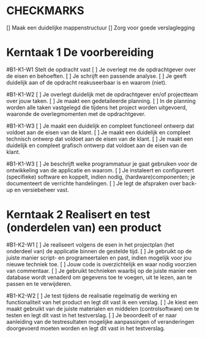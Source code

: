 # CHECKMARKS

[]  Maak een duidelijke mappenstructuur
[]  Zorg voor goede verslaglegging


# Kerntaak 1 De voorbereiding

#B1-K1-W1 Stelt de opdracht vast
[ ]  Je overlegt me de opdrachtgever over de eisen en behoeften.
[ ]  Je schrijft een passende analyse.
[ ]  Je geeft duidelijk aan of de opdracht reakuseerbaar is en waarom (niet).

#B1-K1-W2
[ ]  Je overlegt duidelijk met de opdrachtgever en/of projectteam over jouw taken.
[ ]  Je maakt een gedetaileerde planning.
[ ]  In de planning worden alle taken vastgelegd die tijdens het project worden uitgevoerd,
waaronde de overlegmomenten met de opdrachtgever.

#B1-K1-W3
[ ]  Je maakt een duidelijk en compleet functioneel ontwerp dat voldoet aan de eisen van de klant.
[ ]  Je maakt een duidelijk en compleet technisch ontwerp dat voldoet aan de eisen van de klant.
[ ]  Je maakt een duidelijk en compleet grafisch ontwerp dat voldoet aan de eisen van de klant.

#B1-K1-W3
[ ]  Je beschrijft welke programmatuur je gaat gebruiken voor de ontwikkeling van de applicatie en waarom.
[ ]  Je instaleert en configureert (specifieke) software en koppelt, indien nodig, (hardware)componenten; je documenteert de verrichte handelingen.
[ ]  Je legt de afspraken over back-up en versiebeheer vast.

# Kerntaak 2 Realisert en test (onderdelen van) een product

#B1-K2-W1
[ ]  Je realiseert volgens de esen in het projectplan (het onderdeel van) de applicatie binnen de gestelde tijd.
[ ]  Je gebruikt op de juiste manier script- en programeertalen en past, indien mogelijk voor jou nieuwe techniek toe.
[ ]  Jouw code is overzichtelijk en waar nodig voorzien van commentaar.
[ ]  Je gebruikt technieken waarbij op de juiste manier een database wordt venaderd om gegevens toe te voegen, uit te lezen, aan te passen en te verwijderen.

#B1-K2-W2
[ ]  Je test tijdens de realisatie regelmatig de werking en functionaliteit van het product en legt dit vast ik een verslag.
[ ]  Je kiest een maakt gebruikt van de juiste materialen en middelen (controlsoftware) om te testen en legt dit vast in het testverslag.
[ ]  Je beoordeelt of er naar aanleiding van de testresultaten mogelijke aanpassingen of veranderingen doorgevoerd moeten worden en legt dit vast in het testverslag.